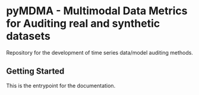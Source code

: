 # pyMDMA - Multimodal Data Metrics for Auditing real and synthetic datasets

Repository for the development of time series data/model auditing methods.

## Getting Started

This is the entrypoint for the documentation.
